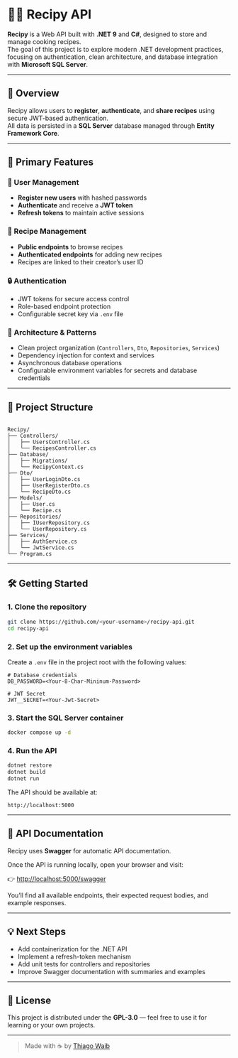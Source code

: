 # 🧑‍🍳 Recipy API

**Recipy** is a Web API built with **.NET 9** and **C#**, designed to store and manage cooking recipes.  
The goal of this project is to explore modern .NET development practices, focusing on authentication, clean architecture, and database integration with **Microsoft SQL Server**.

---

## 📖 Overview

Recipy allows users to **register**, **authenticate**, and **share recipes** using secure JWT-based authentication.  
All data is persisted in a **SQL Server** database managed through **Entity Framework Core**.

---

## 🚀 Primary Features

### 👤 User Management
- **Register new users** with hashed passwords  
- **Authenticate** and receive a **JWT token**  
- **Refresh tokens** to maintain active sessions  

### 🍲 Recipe Management
- **Public endpoints** to browse recipes  
- **Authenticated endpoints** for adding new recipes  
- Recipes are linked to their creator’s user ID  

### 🔒 Authentication
- JWT tokens for secure access control  
- Role-based endpoint protection  
- Configurable secret key via `.env` file  

### 🧱 Architecture & Patterns
- Clean project organization (`Controllers`, `Dto`, `Repositories`, `Services`)  
- Dependency injection for context and services  
- Asynchronous database operations  
- Configurable environment variables for secrets and database credentials  

---

## 🧩 Project Structure

```

Recipy/
├── Controllers/
│   ├── UsersController.cs
│   └── RecipesController.cs
├── Database/
│   ├── Migrations/
│   └── RecipyContext.cs
├── Dto/
│   ├── UserLoginDto.cs
│   ├── UserRegisterDto.cs
│   └── RecipeDto.cs
├── Models/
│   ├── User.cs
│   └── Recipe.cs
├── Repositories/
│   ├── IUserRepository.cs
│   └── UserRepository.cs
├── Services/
│   ├── AuthService.cs
│   └── JwtService.cs
└── Program.cs

````

---

## 🛠️ Getting Started

### 1. Clone the repository
```bash
git clone https://github.com/<your-username>/recipy-api.git
cd recipy-api
````

### 2. Set up the environment variables

Create a `.env` file in the project root with the following values:

```env
# Database credentials
DB_PASSWORD=<Your-8-Char-Mininum-Password>

# JWT Secret
JWT__SECRET=<Your-Jwt-Secret>
```

### 3. Start the SQL Server container

```bash
docker compose up -d
```

### 4. Run the API

```bash
dotnet restore
dotnet build
dotnet run
```

The API should be available at:

```
http://localhost:5000
```

---

## 📘 API Documentation

Recipy uses **Swagger** for automatic API documentation.

Once the API is running locally, open your browser and visit:

👉 [http://localhost:5000/swagger](http://localhost:5000/swagger)

You’ll find all available endpoints, their expected request bodies, and example responses.

---

## 💡 Next Steps

* Add containerization for the .NET API
* Implement a refresh-token mechanism
* Add unit tests for controllers and repositories
* Improve Swagger documentation with summaries and examples

---

## 🧾 License

This project is distributed under the **GPL-3.0** — feel free to use it for learning or your own projects.

---

> Made with ☕ by [Thiago Waib](https://github.com/thiagowaib)